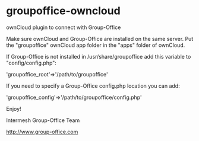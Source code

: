 groupoffice-owncloud
====================

ownCloud plugin to connect with Group-Office


Make sure ownCloud and Group-Office are installed on the same server.
Put the "groupoffice" ownCloud app folder in the "apps" folder of ownCloud.

If Group-Office is not installed in /usr/share/groupoffice add this variable to
"config/config.php":

'groupoffice_root'=>'/path/to/groupoffice'


If you need to specify a Group-Office config.php location you can add:

'groupoffice_config'=>'/path/to/groupoffice/config.php'


Enjoy!

Intermesh Group-Office Team

http://www.group-office.com
